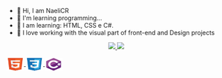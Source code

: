 - 👋 Hi, I am NaeliCR
- 👀 I'm learning programming...
- 🌱 I am learning: HTML, CSS e C#.
- 💞️ I love working with the visual part of front-end and Design projects


<!---
NaeliCR/NaeliCR is a ✨ special ✨ repository because its `README.md` (this file) appears on your GitHub profile.
You can click the Preview link to take a look at your changes.
--->

<div align="center">
  <a href="https://github.com/rafaballerini">
  <img height="180em" src="https://github-readme-stats.vercel.app/api?username=NaeliCR&show_icons=true&theme=cobalt&include_all_commits=true&count_private=true"/>
  <img height="180em" src="https://github-readme-stats.vercel.app/api/top-langs/?username=NaeliCR&layout=compact&langs_count=7&theme=cobalt"/>
</div>
  
<div style="display: inline_block"><br>
  <img align="center" alt="Naeli-HTML" height="30" width="40" src="https://raw.githubusercontent.com/devicons/devicon/master/icons/html5/html5-original.svg">
  <img align="center" alt="Naeli-CSS" height="30" width="40" src="https://raw.githubusercontent.com/devicons/devicon/master/icons/css3/css3-original.svg">
  <img align="center" alt="Naeli-Csharp" height="30" width="40" src="https://raw.githubusercontent.com/devicons/devicon/master/icons/csharp/csharp-original.svg">
</div>
  
  <!---
    Essas alterações foram realizadas através do tutorial da programadora brasileira Rafaella Ballerini
  --->
